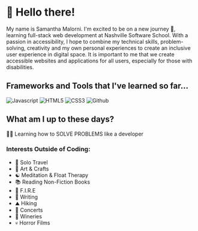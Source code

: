
# 👋 Hello there! 

My name is Samantha Malorni. I'm excited to be on a new journey 🚀, learning full-stack web development at Nashville Software School. With a passion in accessibility, I hope to combine my technical skills, problem-solving, creativity and my own personal experiences to create an inclusive user experience in digital space. It is important to me that we create accessible websites and applications for all users, especially for those with disabilities. 

## Frameworks and Tools that I've learned so far...
![Javascript](https://img.shields.io/badge/javascript-%23323330.svg?style=for-the-badge&logo=javascript&logoColor=%23F7DF1E)
![HTML5](https://img.shields.io/badge/html5-%23E34F26.svg?style=for-the-badge&logo=html5&logoColor=white)
![CSS3](https://img.shields.io/badge/css3-%231572B6.svg?style=for-the-badge&logo=css3&logoColor=white)
![Github](https://img.shields.io/badge/github-%23121011.svg?style=for-the-badge&logo=github&logoColor=white)

## What am I up to these days? 
👩‍💻 Learning how to SOLVE PROBLEMS like a developer

### Interests Outside of Coding:
* 🧳 Solo Travel   
* 🎨 Art & Crafts
* ☯️ Meditation & Float Therapy
* 📚 Reading Non-Fiction Books
* 💸 F.I.R.E
* 📝 Writing
* ⛰️ Hiking
* 🤘 Concerts
* 🍷 Wineries
* 💀 Horror Films